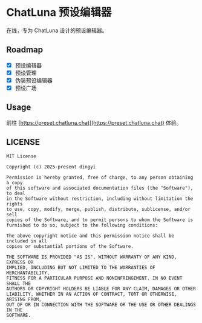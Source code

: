 # ChatLuna 预设编辑器

在线，专为 ChatLuna 设计的预设编辑器。

## Roadmap

- [x] 预设编辑器
- [x] 预设管理
- [x] 伪装预设编辑器
- [x] 预设广场

## Usage

前往 [https://preset.chatluna.chat](https://preset.chatluna.chat) 体验。


## LICENSE

```text
MIT License

Copyright (c) 2025-present dingyi

Permission is hereby granted, free of charge, to any person obtaining a copy
of this software and associated documentation files (the "Software"), to deal
in the Software without restriction, including without limitation the rights
to use, copy, modify, merge, publish, distribute, sublicense, and/or sell
copies of the Software, and to permit persons to whom the Software is
furnished to do so, subject to the following conditions:

The above copyright notice and this permission notice shall be included in all
copies or substantial portions of the Software.

THE SOFTWARE IS PROVIDED "AS IS", WITHOUT WARRANTY OF ANY KIND, EXPRESS OR
IMPLIED, INCLUDING BUT NOT LIMITED TO THE WARRANTIES OF MERCHANTABILITY,
FITNESS FOR A PARTICULAR PURPOSE AND NONINFRINGEMENT. IN NO EVENT SHALL THE
AUTHORS OR COPYRIGHT HOLDERS BE LIABLE FOR ANY CLAIM, DAMAGES OR OTHER
LIABILITY, WHETHER IN AN ACTION OF CONTRACT, TORT OR OTHERWISE, ARISING FROM,
OUT OF OR IN CONNECTION WITH THE SOFTWARE OR THE USE OR OTHER DEALINGS IN THE
SOFTWARE.
```
